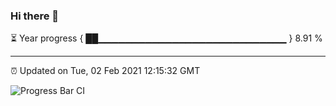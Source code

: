 ### Hi there 👋

⏳ Year progress { ██▁▁▁▁▁▁▁▁▁▁▁▁▁▁▁▁▁▁▁▁▁▁▁▁▁▁▁▁ } 8.91 %

---

⏰ Updated on Tue, 02 Feb 2021 12:15:32 GMT

![Progress Bar CI](https://github.com/liununu/liununu/workflows/Progress%20Bar%20CI/badge.svg)
